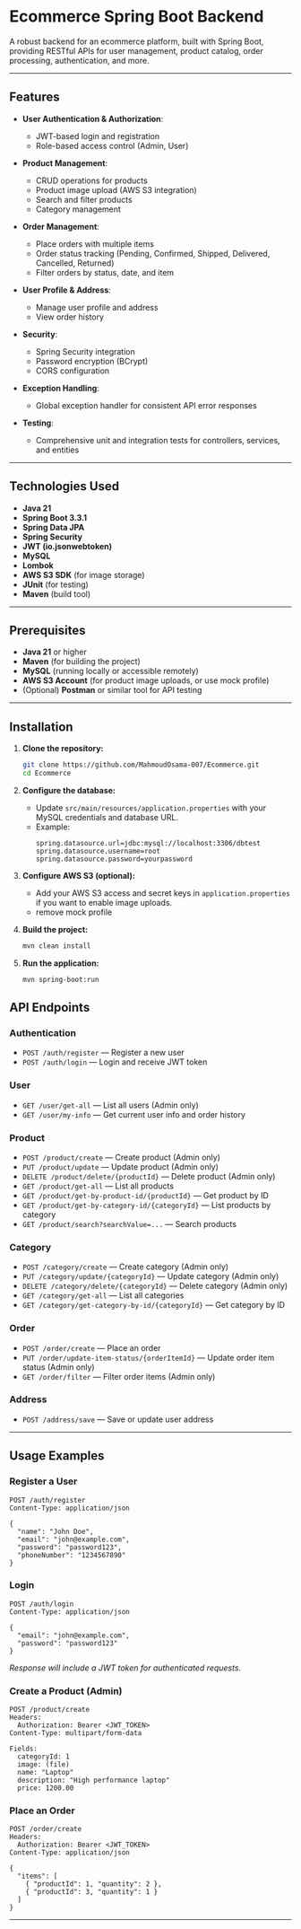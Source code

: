 # Ecommerce Spring Boot Backend
A robust backend for an ecommerce platform, built with Spring Boot, providing RESTful APIs for user management, product catalog, order processing, authentication, and more.

---

## Features

- **User Authentication & Authorization**:  
  - JWT-based login and registration  
  - Role-based access control (Admin, User)

- **Product Management**:  
  - CRUD operations for products  
  - Product image upload (AWS S3 integration)  
  - Search and filter products  
  - Category management

- **Order Management**:  
  - Place orders with multiple items  
  - Order status tracking (Pending, Confirmed, Shipped, Delivered, Cancelled, Returned)  
  - Filter orders by status, date, and item

- **User Profile & Address**:  
  - Manage user profile and address  
  - View order history

- **Security**:  
  - Spring Security integration  
  - Password encryption (BCrypt)  
  - CORS configuration

- **Exception Handling**:  
  - Global exception handler for consistent API error responses

- **Testing**:  
  - Comprehensive unit and integration tests for controllers, services, and entities

---

## Technologies Used

- **Java 21**
- **Spring Boot 3.3.1**
- **Spring Data JPA**
- **Spring Security**
- **JWT (io.jsonwebtoken)**
- **MySQL**
- **Lombok**
- **AWS S3 SDK** (for image storage)
- **JUnit** (for testing)
- **Maven** (build tool)

---

## Prerequisites

- **Java 21** or higher
- **Maven** (for building the project)
- **MySQL** (running locally or accessible remotely)
- **AWS S3 Account** (for product image uploads, or use mock profile)
- (Optional) **Postman** or similar tool for API testing

---

## Installation

1. **Clone the repository:**
   ```bash
   git clone https://github.com/MahmoudOsama-007/Ecommerce.git
   cd Ecommerce
   ```

2. **Configure the database:**
   - Update `src/main/resources/application.properties` with your MySQL credentials and database URL.
   - Example:
     ```
     spring.datasource.url=jdbc:mysql://localhost:3306/dbtest
     spring.datasource.username=root
     spring.datasource.password=yourpassword
     ```

3. **Configure AWS S3 (optional):**
   - Add your AWS S3 access and secret keys in `application.properties` if you want to enable image uploads.
   - remove mock profile

4. **Build the project:**
   ```bash
   mvn clean install
   ```

5. **Run the application:**
   ```bash
   mvn spring-boot:run
   ```

## API Endpoints

### Authentication
- `POST /auth/register` — Register a new user
- `POST /auth/login` — Login and receive JWT token

### User
- `GET /user/get-all` — List all users (Admin only)
- `GET /user/my-info` — Get current user info and order history

### Product
- `POST /product/create` — Create product (Admin only)
- `PUT /product/update` — Update product (Admin only)
- `DELETE /product/delete/{productId}` — Delete product (Admin only)
- `GET /product/get-all` — List all products
- `GET /product/get-by-product-id/{productId}` — Get product by ID
- `GET /product/get-by-category-id/{categoryId}` — List products by category
- `GET /product/search?searchValue=...` — Search products

### Category
- `POST /category/create` — Create category (Admin only)
- `PUT /category/update/{categoryId}` — Update category (Admin only)
- `DELETE /category/delete/{categoryId}` — Delete category (Admin only)
- `GET /category/get-all` — List all categories
- `GET /category/get-category-by-id/{categoryId}` — Get category by ID

### Order
- `POST /order/create` — Place an order
- `PUT /order/update-item-status/{orderItemId}` — Update order item status (Admin only)
- `GET /order/filter` — Filter order items (Admin only)

### Address
- `POST /address/save` — Save or update user address

---

## Usage Examples

### Register a User

```http
POST /auth/register
Content-Type: application/json

{
  "name": "John Doe",
  "email": "john@example.com",
  "password": "password123",
  "phoneNumber": "1234567890"
}
```

### Login

```http
POST /auth/login
Content-Type: application/json

{
  "email": "john@example.com",
  "password": "password123"
}
```
_Response will include a JWT token for authenticated requests._

### Create a Product (Admin)

```http
POST /product/create
Headers:
  Authorization: Bearer <JWT_TOKEN>
Content-Type: multipart/form-data

Fields:
  categoryId: 1
  image: (file)
  name: "Laptop"
  description: "High performance laptop"
  price: 1200.00
```

### Place an Order

```http
POST /order/create
Headers:
  Authorization: Bearer <JWT_TOKEN>
Content-Type: application/json

{
  "items": [
    { "productId": 1, "quantity": 2 },
    { "productId": 3, "quantity": 1 }
  ]
}
```

---
